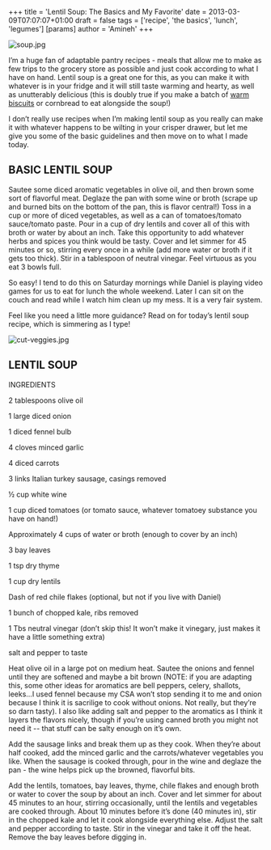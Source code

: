 +++
title = 'Lentil Soup: The Basics and My Favorite'
date = 2013-03-09T07:07:07+01:00
draft = false
tags = ['recipe', 'the basics', 'lunch', 'legumes']
[params]
author = 'Amineh'
+++


![soup.jpg](/lentil-soup/soup.jpg)

I’m a huge fan of adaptable pantry recipes - meals that allow me to make as few trips to the grocery store as possible
and just cook according to what I have on hand. Lentil soup is a great one for this, as you can make it with whatever is
in your fridge and it will still taste warming and hearty, as well as unutterably delicious (this is doubly true if you
make a batch of [warm biscuits](/posts/biscuit-quest) or cornbread to eat alongside the soup!)

I don’t really use recipes when I’m making lentil soup as you really can make it with whatever happens to be wilting in
your crisper drawer, but let me give you some of the basic guidelines and then move on to what I made today.

## BASIC LENTIL SOUP

Sautee some diced aromatic vegetables in olive oil, and then brown some sort of flavorful meat. Deglaze the pan with
some wine or broth (scrape up and burned bits on the bottom of the pan, this is flavor central!) Toss in a cup or more
of diced vegetables, as well as a can of tomatoes/tomato sauce/tomato paste. Pour in a cup of dry lentils and cover all
of this with broth or water by about an inch. Take this opportunity to add whatever herbs and spices you think would be
tasty. Cover and let simmer for 45 minutes or so, stirring every once in a while (add more water or broth if it gets too
thick). Stir in a tablespoon of neutral vinegar. Feel virtuous as you eat 3 bowls full.

So easy! I tend to do this on Saturday mornings while Daniel is playing video games for us to eat for lunch the whole
weekend. Later I can sit on the couch and read while I watch him clean up my mess. It is a very fair system.

Feel like you need a little more guidance? Read on for today’s lentil soup recipe, which is simmering as I type!

![cut-veggies.jpg](/lentil-soup/cut-veggies.jpg)

## LENTIL SOUP

INGREDIENTS

2 tablespoons olive oil

1 large diced onion

1 diced fennel bulb

4 cloves minced garlic

4 diced carrots

3 links Italian turkey sausage, casings removed

½ cup white wine

1 cup diced tomatoes (or tomato sauce, whatever tomatoey substance you have on hand!)

Approximately 4 cups of water or broth (enough to cover by an inch)

3 bay leaves

1 tsp dry thyme

1 cup dry lentils

Dash of red chile flakes (optional, but not if you live with Daniel)

1 bunch of chopped kale, ribs removed

1 Tbs neutral vinegar (don’t skip this! It won’t make it vinegary, just makes it have a little something extra)

salt and pepper to taste

Heat olive oil in a large pot on medium heat. Sautee the onions and fennel until they are softened and maybe a bit
brown (NOTE: if you are adapting this, some other ideas for aromatics are bell peppers, celery, shallots, leeks...I used
fennel because my CSA won’t stop sending it to me and onion because I think it is sacrilige to cook without onions. Not
really, but they’re so darn tasty). I also like adding salt and pepper to the aromatics as I think it layers the flavors
nicely, though if you’re using canned broth you might not need it -- that stuff can be salty enough on it’s own.

Add the sausage links and break them up as they cook. When they’re about half cooked, add the minced garlic and the
carrots/whatever vegetables you like. When the sausage is cooked through, pour in the wine and deglaze the pan - the
wine helps pick up the browned, flavorful bits.

Add the lentils, tomatoes, bay leaves, thyme, chile flakes and enough broth or water to cover the soup by about an inch.
Cover and let simmer for about 45 minutes to an hour, stirring occasionally, until the lentils and vegetables are cooked
through. About 10 minutes before it’s done (40 minutes in), stir in the chopped kale and let it cook alongside
everything else. Adjust the salt and pepper according to taste. Stir in the vinegar and take it off the heat. Remove the
bay leaves before digging in.
